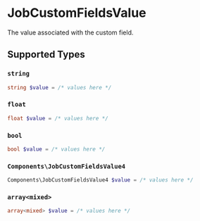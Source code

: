 # JobCustomFieldsValue

The value associated with the custom field.


## Supported Types

### `string`

```php
string $value = /* values here */
```

### `float`

```php
float $value = /* values here */
```

### `bool`

```php
bool $value = /* values here */
```

### `Components\JobCustomFieldsValue4`

```php
Components\JobCustomFieldsValue4 $value = /* values here */
```

### `array<mixed>`

```php
array<mixed> $value = /* values here */
```


